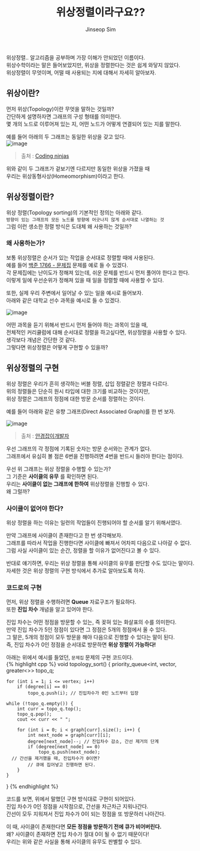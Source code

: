 ﻿---
layout: post
title: "위상정렬이라구요??"
categories: Algorithm
tags: [cpp]
author:
  - Jinseop Sim
---
위상정렬.. 알고리즘을 공부하며 가장 이해가 안되었던 이름이다.  
위상수학이라는 말은 들어보았지만, 위상을 정렬한다는 것은 쉽게 와닿지 않았다.  
위상정렬이 무엇이며, 어떨 때 사용되는 지에 대해서 자세히 알아보자.  

## 위상이란?
먼저 위상(Topology)이란 무엇을 말하는 것일까?  
간단하게 설명하자면 그래프의 구성 형태를 의미한다.  
몇 개의 노드로 이루어져 있는 지, 어떤 노드가 어떻게 연결되어 있는 지를 말한다.  

예를 들어 아래의 두 그래프는 동일한 위상을 갖고 있다.  
![image](https://github.com/Jinseop-Sim/Jinseop-Sim.github.io/assets/71700079/21025418-b479-4cbf-937f-f7e2452d6c21)  
> 출처 : [Coding ninjas](https://www.codingninjas.com/studio/library/isomorphic-and-homeomorphic-graphs)  

위와 같이 두 그래프가 겉보기엔 다르지만 동일한 위상을 가졌을 때  
우리는 위상동형사상(Homeomorphism)이라고 한다.  
## 위상정렬이란?
위상 정렬(Topology sorting)의 기본적인 정의는 아래와 같다.  
```방향이 있는 그래프의 모든 노드를 방향에 어긋나지 않게 순서대로 나열하는 것```  
그럼 이런 생소한 정렬 방식은 도대체 왜 사용하는 것일까?  

### 왜 사용하는가?  
보통 위상정렬은 순서가 있는 작업을 순서대로 정렬할 때에 사용된다.  
예를 들어 [백준 1766 - 문제집](https://www.acmicpc.net/problem/1766) 문제를 예로 들 수 있겠다.  
각 문제집에는 난이도가 정해져 있는데, 쉬운 문제를 반드시 먼저 풀어야 한다고 한다.  
이렇게 일에 우선순위가 정해져 있을 때 일을 정렬할 때에 사용할 수 있다.  

또한, 실제 우리 주변에서 일어날 수 있는 일을 예시로 들어보자.  
아래와 같은 대학교 선수 과목을 예시로 들 수 있겠다.  

![image](https://github.com/Jinseop-Sim/Jinseop-Sim.github.io/assets/71700079/2e228172-3fda-4da4-83d0-aa3fb27fd5ef)  

어떤 과목을 듣기 위해서 반드시 먼저 들어야 하는 과목이 있을 때,  
전체적인 커리큘럼에 대해 순서대로 정렬을 하고싶다면, 위상정렬을 사용할 수 있다.  
생각보다 개념은 간단한 것 같다.  
그렇다면 위상정렬은 어떻게 구현할 수 있을까?  

## 위상정렬의 구현
위상 정렬은 우리가 흔히 생각하는 버블 정렬, 삽입 정렬같은 정렬과 다르다.  
위의 정렬들은 단순히 원시 타입에 대한 크기를 비교하는 것이지만,  
위상 정렬은 그래프의 정점에 대한 방문 순서를 정렬하는 것이다.  

예를 들어 아래와 같은 유향 그래프(Direct Associated Graph)를 한 번 보자.   

![image](https://github.com/Jinseop-Sim/Jinseop-Sim.github.io/assets/71700079/7c12a3c4-060e-44b5-aaaa-c493516695d5)  
> 출처 : [안경잡이개발자](https://m.blog.naver.com/ndb796/221236874984)

우선 그래프의 각 정점에 기록된 숫자는 방문 순서와는 관계가 없다.  
그래프에서 유심히 볼 점은 6번을 진행하려면 4번을 반드시 들러야 한다는 점이다.  

우선 위 그래프는 위상 정렬을 수행할 수 있는가?  
그 기준은 __사이클의 유무__ 를 확인하면 된다.  
우리는 __사이클이 없는 그래프에 한하여__ 위상정렬을 진행할 수 있다.  
왜 그럴까?  

### 사이클이 없어야 한다?
위상 정렬을 하는 이유는 일련의 작업들이 진행되어야 할 순서를 알기 위해서였다.  

만약 그래프에 사이클이 존재한다고 한 번 생각해보자.  
그래프를 따라서 작업을 진행한다면 사이클에 빠져서 어차피 다음으로 나아갈 수 없다.  
그럼 사실 사이클이 있는 순간, 정렬을 할 이유가 없어진다고 볼 수 있다.  

반대로 얘기하면, 우리는 위상 정렬을 통해 사이클의 유무를 판단할 수도 있다는 말이다.  
자세한 것은 위상 정렬의 구현 방식에서 추가로 알아보도록 하자.  

### 코드로의 구현
먼저, 위상 정렬을 수행하려면 __Queue__ 자료구조가 필요하다.  
또한 __진입 차수__ 개념을 알고 있어야 한다.  

진입 차수는 어떤 정점을 방문할 수 있는, 즉 꽂혀 있는 화살표의 수를 의미한다.  
만약 진입 차수가 5인 정점이 있다면 그 정점은 5개의 정점에서 올 수 있다.  
그 말은, 5개의 정점이 모두 방문을 해야 다음으로 진행할 수 있다는 말이 된다.  
즉, 진입 차수가 0인 정점을 순서대로 방문하면 __위상 정렬이 가능하다!__  

아래는 위에서 예시를 들었던, ```문제집``` 문제의 구현 코드이다.  
{% highlight cpp %}
void topology_sort() {
	priority_queue<int, vector<int>, greater<>> topo_q;

	for (int i = 1; i <= vertex; i++)
		if (degree[i] == 0)
			topo_q.push(i); // 진입차수가 0인 노드부터 입장

	while (!topo_q.empty()) {
		int curr = topo_q.top();
		topo_q.pop();
		cout << curr << " ";

		for (int i = 0; i < graph[curr].size(); i++) {
			int next_node = graph[curr][i];
			degree[next_node]--; // 진입차수 감소, 간선 제거의 단계
			if (degree[next_node] == 0)
				topo_q.push(next_node); 
      // 간선을 제거했을 때, 진입차수가 0이면?
			// 큐에 집어넣고 진행하면 된다.
		}
	}
}
{% endhighlight %}  

코드를 보면, 위에서 말했던 구현 방식대로 구현이 되어있다.  
진입 차수가 0인 정점을 시작점으로, 간선을 차근차근 지워나간다.  
간선이 모두 지워져서 진입 차수가 0이 되는 정점을 또 방문하러 나아간다.  

이 때, 사이클이 존재한다면 __모든 정점을 방문하기 전에 큐가 비어버린다.__  
왜? 사이클이 존재하면 진입 차수가 절대 0이 될 수 없기 때문이다!  
우리는 위와 같은 사실을 통해 사이클의 유무도 판별할 수 있다.  

